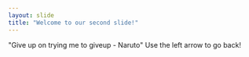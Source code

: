 ```yaml
---
layout: slide
title: "Welcome to our second slide!"
---
```

"Give up on trying me to giveup - Naruto"
Use the left arrow to go back!
